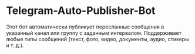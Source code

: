 # Telegram-Auto-Publisher-Bot
Этот бот автоматически публикует пересланные сообщения в указанный канал или группу с заданным интервалом. Поддерживает любые типы сообщений (текст, фото, видео, документы, аудио, стикеры и т. д.).

